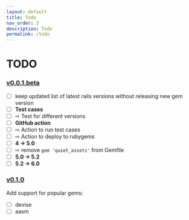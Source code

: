 ```yaml
---
layout: default
title: Todo
nav_order: 3
description: Todo
permalink: /todo
---
```


# TODO

### [v0.0.1.beta](https://github.com/deepakmahakale/upgrader/milestone/1)
- [ ] keep updated list of latest rails versions without releasing new gem version
- [ ] **Test cases**
- [ ] ⇨ Test for different versions
- [ ] **GitHub action**
- [ ] ⇨ Action to run test cases
- [ ] ⇨ Action to deploy to rubygems
- [ ] **4 -> 5.0**
- [ ] ⇨ remove `gem 'quiet_assets'` from Gemfile
- [ ] **5.0 -> 5.2**
- [ ] **5.2 -> 6.0**

### [v0.1.0](https://github.com/deepakmahakale/upgrader/milestone/3)
Add support for popular gems:
- [ ] devise
- [ ] aasm
